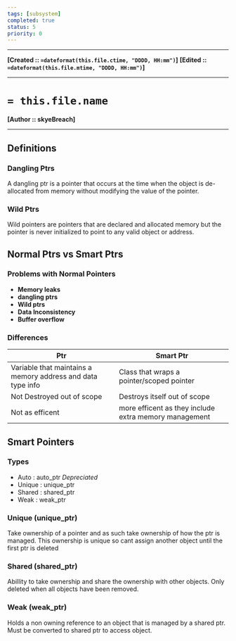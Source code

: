 ```yaml
---
tags: [subsystem]
completed: true
status: 5
priority: 0
---
```

----
**[Created  :: `=dateformat(this.file.ctime, "DDDD, HH:mm")`]**
**[Edited    :: `=dateformat(this.file.mtime, "DDDD, HH:mm")`]**

----
# `= this.file.name` 
**[Author   :: skyeBreach]**

----

## Definitions

### Dangling Ptrs
A dangling ptr is a pointer that occurs at the time when the object is de-allocated from memory without modifying the value of the pointer.

### Wild Ptrs
Wild pointers are pointers that are declared and allocated memory but the pointer is never initialized to point to any valid object or address.

## Normal Ptrs vs Smart Ptrs
### Problems with Normal Pointers
- **Memory leaks**
- **dangling ptrs**
- **Wild ptrs**
- **Data Inconsistency**
- **Buffer overflow**

### Differences 

| Ptr                                                         | Smart Ptr                                             |
| ----------------------------------------------------------- | ----------------------------------------------------- |
| Variable that maintains a memory address and data type info | Class that wraps a pointer/scoped pointer             |
| Not Destroyed out of scope                                  | Destroys itself out of scope                          |
| Not as efficent                                             | more efficent as they include extra memory management |

## Smart Pointers

### Types
- Auto     : auto_ptr *Depreciated*
- Unique : unique_ptr
- Shared : shared_ptr
- Weak   : weak_ptr

### Unique (unique_ptr)
Take ownership of a pointer and as such take ownership of how the ptr is managed. This ownership is unique so cant assign another object until the first ptr is deleted


### Shared (shared_ptr)
Abillity to take ownership and share the ownership with other objects. Only deleted when all objects have been removed.

### Weak (weak_ptr)
Holds a non owning reference to an object that is managed by a shared ptr. Must be converted to shared ptr to access object.
